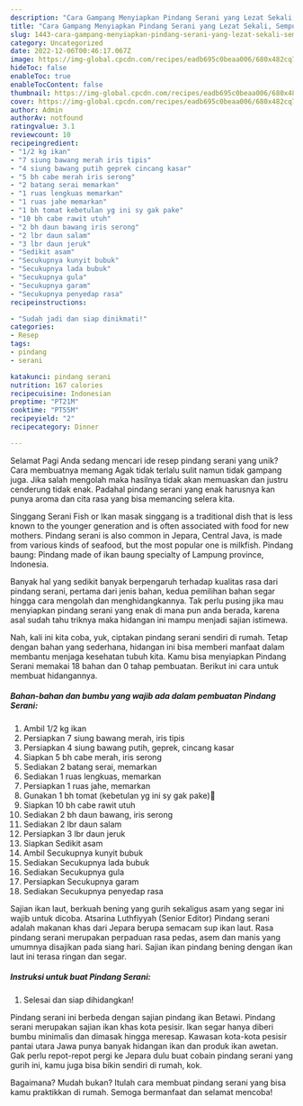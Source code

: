 ```yaml
---
description: "Cara Gampang Menyiapkan Pindang Serani yang Lezat Sekali, Sempurna"
title: "Cara Gampang Menyiapkan Pindang Serani yang Lezat Sekali, Sempurna"
slug: 1443-cara-gampang-menyiapkan-pindang-serani-yang-lezat-sekali-sempurna
category: Uncategorized
date: 2022-12-06T00:46:17.067Z
image: https://img-global.cpcdn.com/recipes/eadb695c0beaa006/680x482cq70/pindang-serani-foto-resep-utama.jpg
hideToc: false
enableToc: true
enableTocContent: false
thumbnail: https://img-global.cpcdn.com/recipes/eadb695c0beaa006/680x482cq70/pindang-serani-foto-resep-utama.jpg
cover: https://img-global.cpcdn.com/recipes/eadb695c0beaa006/680x482cq70/pindang-serani-foto-resep-utama.jpg
author: Admin
authorAv: notfound
ratingvalue: 3.1
reviewcount: 10
recipeingredient:
- "1/2 kg ikan"
- "7 siung bawang merah iris tipis"
- "4 siung bawang putih geprek cincang kasar"
- "5 bh cabe merah iris serong"
- "2 batang serai memarkan"
- "1 ruas lengkuas memarkan"
- "1 ruas jahe memarkan"
- "1 bh tomat kebetulan yg ini sy gak pake"
- "10 bh cabe rawit utuh"
- "2 bh daun bawang iris serong"
- "2 lbr daun salam"
- "3 lbr daun jeruk"
- "Sedikit asam"
- "Secukupnya kunyit bubuk"
- "Secukupnya lada bubuk"
- "Secukupnya gula"
- "Secukupnya garam"
- "Secukupnya penyedap rasa"
recipeinstructions:

- "Sudah jadi dan siap dinikmati!"
categories:
- Resep
tags:
- pindang
- serani

katakunci: pindang serani 
nutrition: 167 calories
recipecuisine: Indonesian
preptime: "PT21M"
cooktime: "PT55M"
recipeyield: "2"
recipecategory: Dinner

---
```



Selamat Pagi Anda sedang mencari ide resep pindang serani yang unik? Cara membuatnya memang Agak tidak terlalu sulit namun tidak gampang juga. Jika salah mengolah maka hasilnya tidak akan memuaskan dan justru cenderung tidak enak. Padahal pindang serani yang enak harusnya kan punya aroma dan cita rasa yang bisa memancing selera kita.


Singgang Serani Fish or Ikan masak singgang is a traditional dish that is less known to the younger generation and is often associated with food for new mothers. Pindang serani is also common in Jepara, Central Java, is made from various kinds of seafood, but the most popular one is milkfish. Pindang baung: Pindang made of ikan baung specialty of Lampung province, Indonesia.

Banyak hal yang sedikit banyak berpengaruh terhadap kualitas rasa dari pindang serani, pertama dari jenis bahan, kedua pemilihan bahan segar hingga cara mengolah dan menghidangkannya. Tak perlu pusing jika mau menyiapkan pindang serani yang enak di mana pun anda berada, karena asal sudah tahu triknya maka hidangan ini mampu menjadi sajian istimewa.


Nah, kali ini kita coba, yuk, ciptakan pindang serani sendiri di rumah. Tetap dengan bahan yang sederhana, hidangan ini bisa memberi manfaat dalam membantu menjaga kesehatan tubuh kita. Kamu bisa menyiapkan Pindang Serani memakai 18 bahan dan 0 tahap pembuatan. Berikut ini cara untuk membuat hidangannya.

<!--inarticleads1-->

##### Bahan-bahan dan bumbu yang wajib ada dalam pembuatan Pindang Serani:

1. Ambil 1/2 kg ikan
1. Persiapkan 7 siung bawang merah, iris tipis
1. Persiapkan 4 siung bawang putih, geprek, cincang kasar
1. Siapkan 5 bh cabe merah, iris serong
1. Sediakan 2 batang serai, memarkan
1. Sediakan 1 ruas lengkuas, memarkan
1. Persiapkan 1 ruas jahe, memarkan
1. Gunakan 1 bh tomat (kebetulan yg ini sy gak pake)🤭
1. Siapkan 10 bh cabe rawit utuh
1. Sediakan 2 bh daun bawang, iris serong
1. Sediakan 2 lbr daun salam
1. Persiapkan 3 lbr daun jeruk
1. Siapkan Sedikit asam
1. Ambil Secukupnya kunyit bubuk
1. Sediakan Secukupnya lada bubuk
1. Sediakan Secukupnya gula
1. Persiapkan Secukupnya garam
1. Sediakan Secukupnya penyedap rasa


Sajian ikan laut, berkuah bening yang gurih sekaligus asam yang segar ini wajib untuk dicoba. Atsarina Luthfiyyah (Senior Editor) Pindang serani adalah makanan khas dari Jepara berupa semacam sup ikan laut. Rasa pindang serani merupakan perpaduan rasa pedas, asem dan manis yang umumnya disajikan pada siang hari. Sajian ikan pindang bening dengan ikan laut ini terasa ringan dan segar. 

<!--inarticleads2-->

##### Instruksi untuk buat Pindang Serani:


1. Selesai dan siap dihidangkan!

Pindang serani ini berbeda dengan sajian pindang ikan Betawi. Pindang serani merupakan sajian ikan khas kota pesisir. Ikan segar hanya diberi bumbu minimalis dan dimasak hingga meresap. Kawasan kota-kota pesisir pantai utara Jawa punya banyak hidangan ikan dan produk ikan awetan. Gak perlu repot-repot pergi ke Jepara dulu buat cobain pindang serani yang gurih ini, kamu juga bisa bikin sendiri di rumah, kok. 

Bagaimana? Mudah bukan? Itulah cara membuat pindang serani yang bisa kamu praktikkan di rumah. Semoga bermanfaat dan selamat mencoba!
